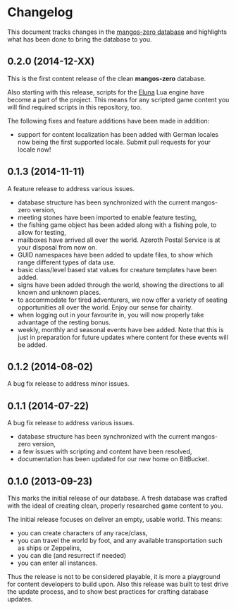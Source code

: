 Changelog
=========
This document tracks changes in the [mangos-zero database][113] and highlights
what has been done to bring the database to you.

0.2.0 (2014-12-XX)
------------------
This is the first content release of the clean **mangos-zero** database.

Also starting with this release, scripts for the [Eluna][eluna] Lua engine have
become a part of the project. This means for any scripted game content you will
find required scripts in this repository, too.

The following fixes and feature additions have been made in addition:

* support for content localization has been added with German locales now
  being the first supported locale. Submit pull requests for your locale now!

0.1.3 (2014-11-11)
------------------
A feature release to address various issues.

* database structure has been synchronized with the current mangos-zero version,
* meeting stones have been imported to enable feature testing,
* the fishing game object has been added along with a fishing pole, to allow for
  testing,
* mailboxes have arrived all over the world. Azeroth Postal Service is at your
  disposal from now on.
* GUID namespaces have been added to update files, to show which range different
  types of data use.
* basic class/level based stat values for creature templates have been added.
* signs have been added through the world, showing the directions to all known
  and unknown places.
* to accommodate for tired adventurers, we now offer a variety of seating
  opportunities all over the world. Enjoy our sense for chairity.
* when logging out in your favourite in, you will now properly take advantage
  of the resting bonus.
* weekly, monthly and seasonal events have bee added. Note that this is just in
  preparation for future updates where content for these events will be added.

0.1.2 (2014-08-02)
------------------
A bug fix release to address minor issues.

0.1.1 (2014-07-22)
------------------
A bug fix release to address various issues.

* database structure has been synchronized with the current mangos-zero version,
* a few issues with scripting and content have been resolved,
* documentation has been updated for our new home on BitBucket.

0.1.0 (2013-09-23)
------------------
This marks the initial release of our database. A fresh database was crafted
with the ideal of creating clean, properly researched game content to you.

The initial release focuses on deliver an empty, usable world. This means:

* you can create characters of any race/class,
* you can travel the world by foot, and any available transportation such as
  ships or Zeppelins,
* you can die (and resurrect if needed)
* you can enter all instances.

Thus the release is not to be considered playable, it is more a playground for
content developers to build upon. Also this release was built to test drive
the update process, and to show best practices for crafting database updates.


[1]:        http://blizzard.com/ "Blizzard Entertainment Inc. · we love you!"
[2]:        http://blizzard.com/games/wow/ "World of Warcraft - Classic / Vanilla"
[3]:        http://wowpedia.org/Beta#World_of_Warcraft "World of Warcraft - Classic Beta"

[100]:      http://getmangos.com/ "mangos foundation · project site"

[110]:      http://bitbucket.org/mangoszero "mangos zero · bitbucket organization"
[111]:      http://bitbucket.org/mangoszero/server "mangos zero · server"
[112]:      http://bitbucket.org/mangoszero/scripts "mangos zero · script extensions"
[113]:      http://bitbucket.org/mangoszero/content "mangos-zero · clean database"

[eluna]:    https://github.com/ElunaLuaEngine/Eluna
